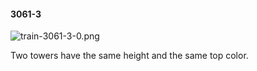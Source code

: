 #### 3061-3
![train-3061-3-0.png](https://github.com/lil-lab/nlvr/raw/master/nlvr/train/images/70/train-3061-3-0.png "train-3061-3-0.png")

Two towers have the same height and the same top color.